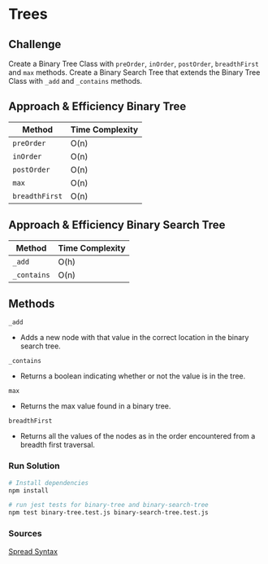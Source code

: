# Trees
<!-- Short summary or background information -->

## Challenge
Create a Binary Tree Class with `preOrder`, `inOrder`, `postOrder`, `breadthFirst` and `max` methods.
Create a Binary Search Tree that extends the Binary Tree Class with `_add` and `_contains` methods.

## Approach & Efficiency Binary Tree
| Method  | Time Complexity |
| ---- | ---- |
| `preOrder` | O(n) |
| `inOrder` | O(n) |
| `postOrder` | O(n) |
| `max` | O(n) |
| `breadthFirst` | O(n)|


## Approach & Efficiency Binary Search Tree
| Method  | Time Complexity |
| ---- | ---- |
| `_add` | O(h) |
| `_contains` | O(n) |
## Methods

`_add`

- Adds a new node with that value in the correct location in the binary search tree.

`_contains`

- Returns a boolean indicating whether or not the value is in the tree.

`max`

- Returns the max value found in a binary tree.

`breadthFirst`

- Returns all the values of the nodes as in the order encountered from a breadth first traversal.

### Run Solution

```sh
# Install dependencies
npm install

# run jest tests for binary-tree and binary-search-tree
npm test binary-tree.test.js binary-search-tree.test.js
```
### Sources

[Spread Syntax](https://developer.mozilla.org/en-US/docs/Web/JavaScript/Reference/Operators/Spread_syntax)
